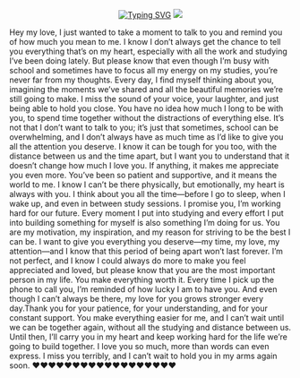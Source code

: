 <p align="center">
<a href="https://git.io/typing-svg"><img src="https://readme-typing-svg.demolab.com?font=Fira+Code&weight=602&pause=1000&color=F70000&random=false&width=435&lines=❤️+❤️+BABE+I+LOVE+YOU+SO+MUCH;YOU+ALWAYS+MAKE MY DAY +;GOOD+BE+BLESSED._" alt="Typing SVG" /></a>
  
  <img src="https://telegra.ph/file/c0dd51c05d02eb80021e6.jpg" />
</p>

Hey my love, I just wanted to take a moment to talk to you and remind you of how much you mean to me. I know I don’t always get the chance to tell you everything that’s on my heart, especially with all the work and studying I’ve been doing lately. But please know that even though I’m busy with school and sometimes have to focus all my energy on my studies, you’re never far from my thoughts.
Every day, I find myself thinking about you, imagining the moments we’ve shared and all the beautiful memories we’re still going to make. I miss the sound of your voice, your laughter, and just being able to hold you close. You have no idea how much I long to be with you, to spend time together without the distractions of everything else. It’s not that I don’t want to talk to you; it’s just that sometimes, school can be overwhelming, and I don’t always have as much time as I’d like to give you all the attention you deserve. I know it can be tough for you too, with the distance between us and the time apart, but I want you to understand that it doesn’t change how much I love you. If anything, it makes me appreciate you even more. You’ve been so patient and supportive, and it means the world to me. I know I can’t be there physically, but emotionally, my heart is always with you. I think about you all the time—before I go to sleep, when I wake up, and even in between study sessions. 
I promise you, I’m working hard for our future. Every moment I put into studying and every effort I put into building something for myself is also something I’m doing for us. You are my motivation, my inspiration, and my reason for striving to be the best I can be. I want to give you everything you deserve—my time, my love, my attention—and I know that this period of being apart won’t last forever.
I’m not perfect, and I know I could always do more to make you feel appreciated and loved, but please know that you are the most important person in my life. You make everything worth it. Every time I pick up the phone to call you, I’m reminded of how lucky I am to have you. And even though I can’t always be there, my love for you grows stronger every day.Thank you for your patience, for your understanding, and for your constant support. You make everything easier for me, and I can’t wait until we can be together again, without all the studying and distance between us. Until then, I’ll carry you in my heart and keep working hard for the life we’re going to build together.
I love you so much, more than words can even express. I miss you terribly, and I can’t wait to hold you in my arms again soon.
❤️❤️❤️❤️❤️❤️❤️❤️❤️❤️❤️❤️❤️❤️❤️❤️❤️❤️
